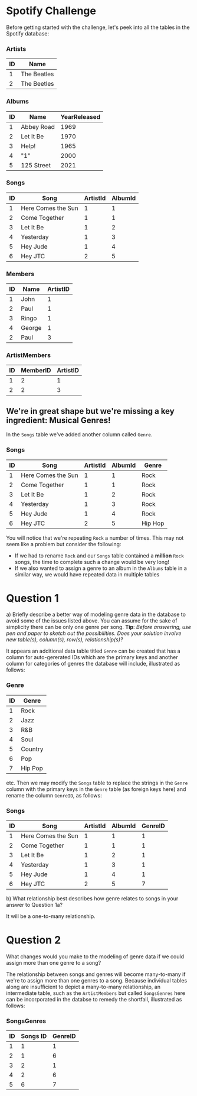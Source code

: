 # Spotify Challenge

Before getting started with the challenge, let's peek into all the tables in the Spotify database:

### Artists

| ID  | Name        |
| --- | ----------- |
| 1   | The Beatles |
| 2   | The Beetles |

### Albums

| ID  | Name       | YearReleased |
| --- | ---------- | ------------ |
| 1   | Abbey Road | 1969         |
| 2   | Let It Be  | 1970         |
| 3   | Help!      | 1965         |
| 4   | "1"        | 2000         |
| 5   | 125 Street | 2021         |

### Songs

| ID  | Song               | ArtistId | AlbumId |
| --- | ------------------ | -------- | ------- |
| 1   | Here Comes the Sun | 1        | 1       |
| 2   | Come Together      | 1        | 1       |
| 3   | Let It Be          | 1        | 2       |
| 4   | Yesterday          | 1        | 3       |
| 5   | Hey Jude           | 1        | 4       |
| 6   | Hey JTC            | 2        | 5       |

### Members

| ID  | Name   | ArtistID |
| --- | ------ | -------- |
| 1   | John   | 1        |
| 2   | Paul   | 1        |
| 3   | Ringo  | 1        |
| 4   | George | 1        |
| 2   | Paul   | 3        |

### ArtistMembers

| ID  | MemberID | ArtistID |
| --- | -------- | -------- |
| 1   | 2        | 1        |
| 2   | 2        | 3        |

## We're in great shape but we're missing a key ingredient: Musical Genres!

In the `Songs` table we've added another column called `Genre`.

### Songs

| ID  | Song               | ArtistId | AlbumId | Genre   |
| --- | ------------------ | -------- | ------- | ------- |
| 1   | Here Comes the Sun | 1        | 1       | Rock    |
| 2   | Come Together      | 1        | 1       | Rock    |
| 3   | Let It Be          | 1        | 2       | Rock    |
| 4   | Yesterday          | 1        | 3       | Rock    |
| 5   | Hey Jude           | 1        | 4       | Rock    |
| 6   | Hey JTC            | 2        | 5       | Hip Hop |

You will notice that we're repeating `Rock` a number of times. This may not seem like a problem but consider the following:

- If we had to rename `Rock` and our `Songs` table contained a **million** `Rock` songs, the time to complete such a change would be very long!
- If we also wanted to assign a genre to an album in the `Albums` table in a similar way, we would have repeated data in multiple tables

# Question 1

a) Briefly describe a better way of modeling genre data in the database to avoid some of the issues listed above. You can assume for the sake of simplicity there can be only one genre per song.
**Tip**: _Before answering, use pen and paper to sketch out the possibilities. Does your solution involve new table(s), column(s), row(s), relationship(s)?_

It appears an additional data table titled `Genre` can be created that has a column for auto-gererated IDs which are the primary keys and another column for categories of genres the database will include, illustrated as follows:

### Genre

| ID  | Genre   |
| --- | ------- |
| 1   | Rock    |
| 2   | Jazz    |
| 3   | R&B     |
| 4   | Soul    |
| 5   | Country |
| 6   | Pop     |
| 7   | Hip Pop |

etc. Then we may modify the `Songs` table to replace the strings in the `Genre` column with the primary keys in the `Genre` table (as foreign keys here) and rename the column `GenreID`, as follows:

### Songs

| ID  | Song               | ArtistId | AlbumId | GenreID |
| --- | ------------------ | -------- | ------- | ------- |
| 1   | Here Comes the Sun | 1        | 1       | 1       |
| 2   | Come Together      | 1        | 1       | 1       |
| 3   | Let It Be          | 1        | 2       | 1       |
| 4   | Yesterday          | 1        | 3       | 1       |
| 5   | Hey Jude           | 1        | 4       | 1       |
| 6   | Hey JTC            | 2        | 5       | 7       |

b) What relationship best describes how genre relates to songs in your answer to Question 1a?

It will be a one-to-many relationship.

# Question 2

What changes would you make to the modeling of genre data if we could assign more than one genre to a song?

The relationship between songs and genres will become many-to-many if we're to assign more than one genres to a song. Because individual tables along are insufficient to depict a many-to-many relationship, an intermediate table, such as the `ArtistMembers` but called `SongsGenres` here can be incorporated in the databse to remedy the shortfall, illustrated as follows:

### SongsGenres

| ID  | Songs ID | GenreID |
| --- | -------- | ------- |
| 1   | 1        | 1       |
| 2   | 1        | 6       |
| 3   | 2        | 1       |
| 4   | 2        | 6       |
| 5   | 6        | 7       |
